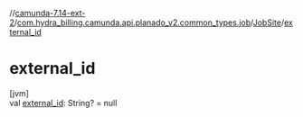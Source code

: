 //[camunda-7.14-ext-2](../../../index.md)/[com.hydra_billing.camunda.api.planado_v2.common_types.job](../index.md)/[JobSite](index.md)/[external_id](external_id.md)

# external_id

[jvm]\
val [external_id](external_id.md): String? = null
